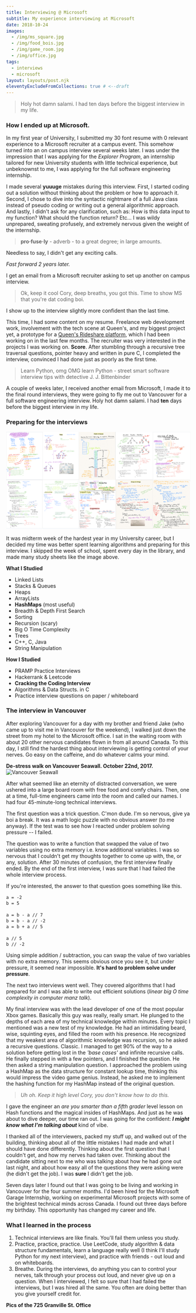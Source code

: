 ```yaml
---
title: Interviewing @ Microsoft
subtitle: My experience interviewing at Microsoft
date: 2018-10-24
images:
  - /img/ms_square.jpg
  - /img/food_bois.jpg
  - /img/game_room.jpg
  - /img/office.jpg
tags:
  - interviews
  - microsoft
layout: layouts/post.njk
eleventyExcludeFromCollections: true # <--draft
---
```

>Holy hot damn salami. I had ten days before the biggest interview in my life.

### How I ended up at Microsoft.
In my first year of University, I submitted my 30 font resume with 0 relevant experience to a Microsoft recruiter at a campus event.  This somehow turned into an on campus interview several weeks later.  I was under the impression that I was applying for the *Explorer Program*, an internship tailored for new University students with little technical experience, but unbeknownst to me, I was applying for the full software engineering internship.  

I made several **yuuuge** mistakes during this interview.  First, I started coding out a solution without thinking about the problem or how to approach it.  Second, I chose to dive into the syntactic nightmare of a full Java class instead of pseudo coding or writing out a general algorithmic approach.  And lastly, I didn't ask for any clarification, such as: How is this data input to my function?  What should the function return? Etc...  I was wildy unprepared, sweating profusely, and extremely nervous given the weight of the internship.

> **pro·fuse·ly** - adverb - 
to a great degree; in large amounts.

Needless to say, I didn't get any exciting calls.

_Fast forward 2 years later._

I get an email from a Microsoft recruiter asking to set up another on campus interview.  

> Ok, keep it cool Cory, deep breaths, you got this.  Time to show MS that you're dat coding boi.

I show up to the interview slightly more confident than the last time.

This time, I had some content on my resume.  Freelance web development work, involvement with the tech scene at Queen's, and my biggest project yet, a prototype for a [Queen's Rideshare platform](/projects/qshare), which I had been working on in the last few months.  The recruiter was very interested in the projects I was working on.  **Score**.  After stumbling through a recursive tree traversal questions, pointer heavy and written in pure C, I completed the interview, convinced I had done just as poorly as the first time.  

> Learn Python, omg OMG learn Python - street smart software interview tips with detective J. J. Bittenbinder

A couple of weeks later, I received another email from Microsoft, I made it to the final round interviews, they were going to fly me out to Vancouver for a full software engineering interview.  Holy hot damn salami.  I had **ten** days before the biggest interview in my life.

### Preparing for the interviews
![Interview Prep](/img/MicrosoftPrep.png)

It was midterm week of the hardest year in my University career, but I decided my time was better spent learning algorithms and preparing for this interview. I skipped the week of school, spent every day in the library, and made many study sheets like the image above.

**What I Studied**
* Linked Lists
* Stacks & Queues
* Heaps
* ArrayLists
* **HashMaps** (most useful) 
* Breadth & Depth First Search
* Sorting
* Recursion (scary)
* Big O Time Complexity
* Trees
* C++, C, Java
* String Manipulation

**How I Studied**
* PRAMP Practice Interviews
* Hackerrank & Leetcode
* **Cracking the Coding Interview**
* Algorithms & Data Structs. in C
* Practice interview questions on paper / whiteboard

### The interview in Vancouver
After exploring Vancouver for a day with my brother and friend Jake (who came up to visit me in Vancouver for the weekend), I walked just down the street from my hotel to the Microsoft office.  I sat in the waiting room with about 20 other nervous candidates flown in from all around Canada.  To this day, I still find the hardest thing about interviewing is getting control of your nerves.  Go easy on the caffeine, and do whatever calms your mind.

**De-stress walk on Vancouver Seawall.  October 22nd, 2017.**
![Vancouver Seawall](/img/seawall.jpg)

After what seemed like an eternity of distracted conversation, we were ushered into a large board room with free food and comfy chairs.  Then, one at a time, full-time engineers came into the room and called our names.  I had four 45-minute-long technical interviews.

The first question was a trick question.  C'mon dude.  I'm so nervous, give ya boi a break. It was a math logic puzzle with no obvious answer (to me anyway).  If the test was to see how I reacted under problem solving pressure -- I failed.

The question was to write a function that swapped the value of two variables using no extra memory i.e. know additional variables.  I was so nervous that I couldn't get my thoughts together to come up with, the, or any, solution.  After 30 minutes of confusion, the first interview finally ended.  By the end of the first interview, I was sure that I had failed the whole interview process.

If you're interested, the answer to that question goes something like this.

```
a = -2
b = 5

a = b - a // 7
b = b - a // -2
a = b + a // 5

a // 5
b // -2
```

Using simple addition / subtraction, you can swap the value of two variables with no extra memory.  This seems obvious once you see it, but under pressure, it seemed near impossible.  **It's hard to problem solve under pressure**.

The next two interviews went well.  They covered algorithms that I had prepared for and I was able to write out efficient solutions (_linear big O time complexity in computer manz talk_).

My final interview was with the lead developer of one of the most popular Xbox games.  Basically this guy was really, really smart.  He plunged to the depths of each area of my technical knowledge within minutes.  Every topic I mentioned was a new test of my knowledge.  He had an intimidating beard, wise, squinting eyes, and filled the room with his presence.  He recognized that my weakest area of algorithmic knowledge was recursion, so he asked a recursive questions.  Classic.  I managed to get 90% of the way to a solution before getting lost in the _'base cases'_ and infinite recursive calls.  He finally stepped in with a few pointers, and I finished the question.  He then asked a string manipulation question.  I approached the problem using a HashMap as the data structure for constant lookup time, thinking this would impress the video game genius.  Instead, he asked me to implement the hashing function for my HashMap instead of the original question.  

> *Uh oh.  Keep it high level Cory, you don't know how to do this.*

I gave the engineer an _are you smarter than a fifth grader_ level lesson on Hash functions and the magical insides of HashMaps.  And just as he was about to dive deeper, our time ran out.  I was going for the confident: _**I might know what I'm talking about**_ kind of vibe.

I thanked all of the interviewers, packed my stuff up, and walked out of the building, thinking about all of the little mistakes I had made and what I should have done differently.  Thinking about the first question that I couldn't get, and how my nerves had taken over.  Thinking about the candidate  sitting next to me who was talking about how he had gone out last night, and about how easy all of the questions they were asking were (he didn't get the job).  I was **sure** I didn't get the job.

Seven days later I found out that I was going to be living and working in Vancouver for the four summer months.  I'd been hired for the Microsoft Garage Internship, working on experimental Microsoft projects with some of the brightest technical minds across Canada.  I found out three days before my birthday.  This opportunity has changed my career and life.

### What I learned in the process
1. Technical interviews are like finals.  You'll fail them unless you study.
2. Practice, practice, practice.  Use LeetCode, study algorithm & data structure fundamentals, learn a language really well (I think I'll study Python for my next interview), and practice with friends - out loud and on whiteboards.
3. Breathe.  During the interviews, do anything you can to control your nerves, talk through your process out loud, and never give up on a question.  When I interviewed, I felt so sure that I had failed the interviews, but I was hired all the same.  You often are doing better than you give yourself credit for.

**Pics of the 725 Granville St. Office**